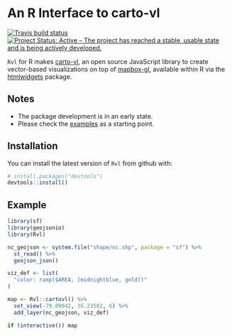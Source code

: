 
<!-- README.md is generated from README.Rmd. Please edit that file -->

# An R Interface to carto-vl

[![Travis build
status](https://travis-ci.org/crazycapivara/cartovl.svg?branch=master)](https://travis-ci.org/crazycapivara/cartovl)
[![Project Status: Active – The project has reached a stable, usable
state and is being actively
developed.](https://www.repostatus.org/badges/latest/active.svg)](https://www.repostatus.org/#active)

`Rvl` for R makes [carto-vl](https://carto.com/developers/carto-vl/), an
open source JavaScript library to create vector-based visualizations on
top of [mapbox-gl](https://docs.mapbox.com/mapbox-gl-js/api/), available
within R via the [htmlwidgets](https://www.htmlwidgets.org/) package.

## Notes

-   The package development is in an early state.
-   Please check the
    [examples](https://github.com/ruralinnovation/Rvl/tree/master/inst/examples)
    as a starting point.

## Installation

You can install the latest version of `Rvl` from github with:

``` r
# install.packages("devtools")
devtools::install()
```

## Example

``` r
library(sf)
library(geojsonio)
library(Rvl)

nc_geojson <- system.file("shape/nc.shp", package = "sf") %>%
  st_read() %>%
  geojson_json()

viz_def <- list(
  "color: ramp($AREA, [midnightblue, gold])"
)

map <- Rvl::cartovl() %>%
  set_view(-79.89042, 35.23582, 6) %>%
  add_layer(nc_geojson, viz_def)

if (interactive()) map
```
